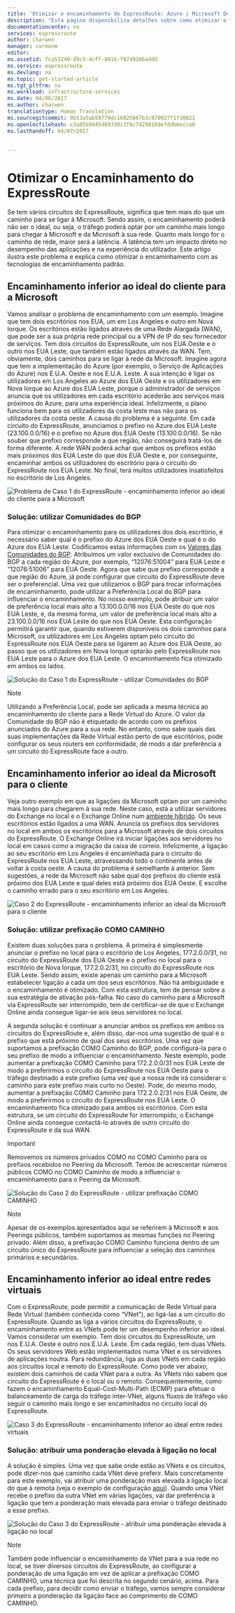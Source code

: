 ```yaml
---
title: 'Otimizar o encaminhamento do ExpressRoute: Azure | Microsoft Docs'
description: "Esta página disponibiliza detalhes sobre como otimizar o encaminhamento quando tem mais do que um circuito do ExpressRoute que se ligam entre a rede da Microsoft e a sua rede empresarial."
documentationcenter: na
services: expressroute
author: charwen
manager: carmonm
editor: 
ms.assetid: fca53249-d9c3-4cff-8916-f8749386a4dd
ms.service: expressroute
ms.devlang: na
ms.topic: get-started-article
ms.tgt_pltfrm: na
ms.workload: infrastructure-services
ms.date: 04/06/2017
ms.author: charwen
translationtype: Human Translation
ms.sourcegitcommit: 0b53a5ab59779dc16825887b3c970927f1f30821
ms.openlocfilehash: c3a85b9445d69330c3f6c7d298169efddb6ecca0
ms.lasthandoff: 04/07/2017


---
```

# <a name="optimize-expressroute-routing"></a>Otimizar o Encaminhamento do ExpressRoute
Se tem vários circuitos do ExpressRoute, significa que tem mais do que um caminho para se ligar à Microsoft. Sendo assim, o encaminhamento poderá não ser o ideal, ou seja, o tráfego poderá optar por um caminho mais longo para chegar à Microsoft e da Microsoft à sua rede. Quanto mais longo for o caminho de rede, maior será a latência. A latência tem um impacto direto no desempenho das aplicações e na experiência do utilizador. Este artigo ilustra este problema e explica como otimizar o encaminhamento com as tecnologias de encaminhamento padrão.

## <a name="suboptimal-routing-from-customer-to-microsoft"></a>Encaminhamento inferior ao ideal do cliente para a Microsoft
Vamos analisar o problema de encaminhamento com um exemplo. Imagine que tem dois escritórios nos EUA, um em Los Angeles e outro em Nova Iorque. Os escritórios estão ligados através de uma Rede Alargada (WAN), que pode ser a sua própria rede principal ou a VPN de IP do seu fornecedor de serviços. Tem dois circuitos do ExpressRoute, um nos EUA Oeste e o outro nos EUA Leste, que também estão ligados através da WAN. Tem, obviamente, dois caminhos para se ligar à rede da Microsoft. Imagine agora que tem a implementação do Azure (por exemplo, o Serviço de Aplicações do Azure) nos E.U.A. Oeste e nos E.U.A. Leste. A sua intenção é ligar os utilizadores em Los Angeles ao Azure dos EUA Oeste e os utilizadores em Nova Iorque ao Azure dos EUA Leste, porque o administrador de serviços anuncia que os utilizadores em cada escritório acederão aos serviços mais próximos do Azure, para uma experiência ideal. Infelizmente, o plano funciona bem para os utilizadores da costa leste mas não para os utilizadores da costa oeste. A causa do problema é a seguinte. Em cada circuito do ExpressRoute, anunciamos o prefixo no Azure dos EUA Leste (23.100.0.0/16) e o prefixo no Azure dos EUA Oeste (13.100.0.0/16). Se não souber que prefixo corresponde a que região, não conseguirá tratá-los de forma diferente. A rede WAN poderá achar que ambos os prefixos estão mais próximos dos EUA Leste do que dos EUA Oeste e, por conseguinte, encaminhar ambos os utilizadores do escritório para o circuito do ExpressRoute nos EUA Leste. No final, terá muitos utilizadores insatisfeitos no escritório de Los Angeles.

![Problema de Caso 1 do ExpressRoute - encaminhamento inferior ao ideal do cliente para a Microsoft](./media/expressroute-optimize-routing/expressroute-case1-problem.png)

### <a name="solution-use-bgp-communities"></a>Solução: utilizar Comunidades do BGP
Para otimizar o encaminhamento para os utilizadores dos dois escritório, é necessário saber qual é o prefixo do Azure dos EUA Oeste e qual é o do Azure dos EUA Leste. Codificamos estas informações com os [Valores das Comunidades do BGP](expressroute-routing.md). Atribuímos um valor exclusivo de Comunidades do BGP a cada região do Azure, por exemplo, “12076:51004” para EUA Leste e “12076:51006” para EUA Oeste. Agora que sabe que prefixo corresponde a que região do Azure, já pode configurar que circuito do ExpressRoute deve ser o preferencial. Uma vez que utilizamos o BGP para trocar informações de encaminhamento, pode utilizar a Preferência Local do BGP para influenciar o encaminhamento. No nosso exemplo, pode atribuir um valor de preferência local mais alto a 13.100.0.0/16 nos EUA Oeste do que nos EUA Leste, e, da mesma forma, um valor de preferência local mais alto a 23.100.0.0/16 nos EUA Leste do que nos EUA Oeste. Esta configuração permitirá garantir que, quando estiverem disponíveis os dois caminhos para Microsoft, os utilizadores em Los Angeles optam pelo circuito do ExpressRoute nos EUA Oeste para se ligarem ao Azure dos EUA Oeste, ao passo que os utilizadores em Nova Iorque optarão pelo ExpressRoute nos EUA Leste para o Azure dos EUA Leste. O encaminhamento fica otimizado em ambos os lados. 

![Solução do Caso 1 do ExpressRoute - utilizar Comunidades do BGP](./media/expressroute-optimize-routing/expressroute-case1-solution.png)

> [!NOTE]
> Utilizando a Preferência Local, pode ser aplicada a mesma técnica ao encaminhamento do cliente para a Rede Virtual do Azure. O valor da Comunidade do BGP não é etiquetado de acordo com os prefixos anunciados do Azure para a sua rede. No entanto, como sabe quais das suas implementações da Rede Virtual estão perto de que escritórios, pode configurar os seus routers em conformidade, de modo a dar preferência a um circuito do ExpressRoute face a outro.
>
>

## <a name="suboptimal-routing-from-microsoft-to-customer"></a>Encaminhamento inferior ao ideal da Microsoft para o cliente
Veja outro exemplo em que as ligações da Microsoft optam por um caminho mais longo para chegarem à sua rede. Neste caso, está a utilizar servidores do Exchange no local e o Exchange Online num [ambiente híbrido](https://technet.microsoft.com/library/jj200581%28v=exchg.150%29.aspx). Os seus escritórios estão ligados a uma WAN. Anuncia os prefixos dos servidores no local em ambos os escritórios para a Microsoft através de dois circuitos do ExpressRoute. O Exchange Online irá iniciar ligações aos servidores no local em casos como a migração da caixa de correio. Infelizmente, a ligação ao seu escritório em Los Angeles é encaminhada para o circuito do ExpressRoute nos EUA Leste, atravessando todo o continente antes de voltar à costa oeste. A causa do problema é semelhante à anterior. Sem sugestões, a rede da Microsoft não sabe qual dos prefixos do cliente está próximo dos EUA Leste e qual deles está próximo dos EUA Oeste. E escolhe o caminho errado para o seu escritório em Los Angeles.

![Caso 2 do ExpressRoute - encaminhamento inferior ao ideal da Microsoft para o cliente](./media/expressroute-optimize-routing/expressroute-case2-problem.png)

### <a name="solution-use-as-path-prepending"></a>Solução: utilizar prefixação COMO CAMINHO
Existem duas soluções para o problema. A primeira é simplesmente anunciar o prefixo no local para o escritório de Los Angeles, 177.2.0.0/31, no circuito do ExpressRoute dos EUA Oeste e o prefixo no local para o escritório de Nova Iorque, 177.2.0.2/31, no circuito do ExpressRoute nos EUA Leste. Sendo assim, existe apenas um caminho para a Microsoft estabelecer ligação a cada um dos seus escritórios. Não há ambiguidade e o encaminhamento é otimizado. Com esta estrutura, tem de pensar sobre a sua estratégia de ativação pós-falha. No caso do caminho para a Microsoft via ExpressRoute ser interrompido, tem de certificar-se de que o Exchange Online ainda consegue ligar-se aos seus servidores no local. 

A segunda solução é continuar a anunciar ambos os prefixos em ambos os circuitos do ExpressRoute e, além disso, dar-nos uma sugestão de qual é o prefixo que está próximo de qual dos seus escritórios. Uma vez que suportamos a prefixação COMO Caminho do BGP, pode configurá-la para o seu prefixo de modo a influenciar o encaminhamento. Neste exemplo, pode aumentar a prefixação COMO Caminho para 172.2.0.0/31 nos EUA Leste de modo a preferirmos o circuito do ExpressRoute nos EUA Oeste para o tráfego destinado a este prefixo (uma vez que a nossa rede irá considerar o caminho para este prefixo mais curto no Oeste). Pode, do mesmo modo, aumentar a prefixação COMO Caminho para 172.2.0.2/31 nos EUA Oeste, de modo a preferirmos o circuito do ExpressRoute nos EUA Leste. O encaminhamento fica otimizado para ambos os escritórios. Com esta estrutura, se um circuito do ExpressRoute for interrompido, o Exchange Online ainda consegue contactá-lo através de outro circuito do ExpressRoute e da sua WAN. 

> [!IMPORTANT]
> Removemos os números privados COMO no COMO Caminho para os prefixos recebidos no Peering da Microsoft. Temos de acrescentar números públicos COMO no COMO Caminho de modo a influenciar o encaminhamento para o Peering da Microsoft.
> 
> 

![Solução do Caso 2 do ExpressRoute - utilizar prefixação COMO CAMINHO](./media/expressroute-optimize-routing/expressroute-case2-solution.png)

> [!NOTE]
> Apesar de os exemplos apresentados aqui se referirem à Microsoft e aos Peerings públicos, também suportamos as mesmas funções no Peering privado. Além disso, a prefixação COMO Caminho funciona dentro de um circuito único do ExpressRoute para influenciar a seleção dos caminhos primários e secundários.
> 
> 

## <a name="suboptimal-routing-between-virtual-networks"></a>Encaminhamento inferior ao ideal entre redes virtuais
Com o ExpressRoute, pode permitir a comunicação de Rede Virtual para Rede Virtual (também conhecida como “VNet”), ao ligá-las a um circuito do ExpressRoute. Quando as liga a vários circuitos do ExpressRoute, o encaminhamento entre as VNets pode ter um desempenho inferior ao ideal. Vamos considerar um exemplo. Tem dois circuitos do ExpressRoute, um nos E.U.A. Oeste e outro nos E.U.A. Leste. Em cada região, tem duas VNets. Os seus servidores Web estão implementados numa VNet e os servidores de aplicações noutra. Para redundância, liga as duas VNets em cada região aos circuitos local e remoto do ExpressRoute. Como pode ver abaixo, existem dois caminhos de cada VNet para a outra. As VNets não sabem que circuito do ExpressRoute é o local ou o remoto. Consequentemente, como fazem o encaminhamento Equal-Cost-Multi-Path (ECMP) para efetuar o balanceamento de carga do tráfego inter-VNet, alguns fluxos de tráfego vão seguir o caminho mais longo e ser encaminhados no circuito local do ExpressRoute.

![Caso 3 do ExpressRoute - encaminhamento inferior ao ideal entre redes virtuais](./media/expressroute-optimize-routing/expressroute-case3-problem.png)

### <a name="solution-assign-a-high-weight-to-local-connection"></a>Solução: atribuir uma ponderação elevada à ligação no local
A solução é simples. Uma vez que sabe onde estão as VNets e os circuitos, pode dizer-nos que caminho cada VNet deve preferir. Mais concretamente para este exemplo, vai atribuir uma ponderação mais elevada à ligação local do que à remota (veja o exemplo de configuração [aqui](expressroute-howto-linkvnet-arm.md#modify-a-virtual-network-connection)). Quando uma VNet recebe o prefixo da outra VNet em várias ligações, vai dar preferência à ligação que tem a ponderação mais elevada para enviar o tráfego destinado a esse prefixo.

![Solução do Caso 3 do ExpressRoute - atribuir uma ponderação elevada à ligação no local](./media/expressroute-optimize-routing/expressroute-case3-solution.png)

> [!NOTE]
> Também pode influenciar o encaminhamento da VNet para a sua rede no local, se tiver diversos circuitos do ExpressRoute, ao configurar a ponderação de uma ligação em vez de aplicar a prefixação COMO CAMINHO, uma técnica que foi descrita no segundo cenário, acima. Para cada prefixo, para decidir como enviar o tráfego, vamos sempre considerar primeiro a ponderação da ligação face ao comprimento de COMO CAMINHO.
>
>

